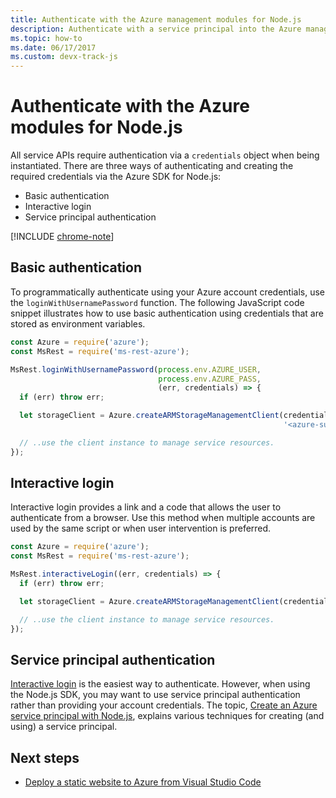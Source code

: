 ```yaml
---
title: Authenticate with the Azure management modules for Node.js
description: Authenticate with a service principal into the Azure management modules for Node.js
ms.topic: how-to
ms.date: 06/17/2017
ms.custom: devx-track-js
---
```


# Authenticate with the Azure modules for Node.js

All service APIs require authentication via a `credentials` object when being
instantiated. There are three ways of authenticating and creating the required
credentials via the Azure SDK for Node.js:

- Basic authentication
- Interactive login
- Service principal authentication

[!INCLUDE [chrome-note](includes/chrome-note.md)]

## Basic authentication

To programmatically authenticate using your Azure account credentials, use the `loginWithUsernamePassword` function. The following JavaScript code snippet illustrates how to use basic authentication using credentials that are stored as environment variables.

```javascript
const Azure = require('azure');
const MsRest = require('ms-rest-azure');

MsRest.loginWithUsernamePassword(process.env.AZURE_USER,
                                 process.env.AZURE_PASS,
                                 (err, credentials) => {
  if (err) throw err;

  let storageClient = Azure.createARMStorageManagementClient(credentials,
                                                             '<azure-subscription-id>');

  // ..use the client instance to manage service resources.
});
```

## Interactive login

Interactive login provides a link and a code that allows the user to
authenticate from a browser. Use this method when multiple accounts are used by
the same script or when user intervention is preferred.

```javascript
const Azure = require('azure');
const MsRest = require('ms-rest-azure');

MsRest.interactiveLogin((err, credentials) => {
  if (err) throw err;

  let storageClient = Azure.createARMStorageManagementClient(credentials, '<azure-subscription-id>');

  // ..use the client instance to manage service resources.
});
```

## Service principal authentication

[Interactive login](#interactive-login) is the easiest way to
authenticate. However, when using the Node.js SDK, you may want
to use service principal authentication rather than providing your account
credentials. The topic,
[Create an Azure service principal with Node.js](./node-sdk-azure-authenticate-principal.md),
explains various techniques for creating (and using) a service principal.

## Next steps

* [Deploy a static website to Azure from Visual Studio Code](tutorial-vscode-static-website-node-01.md)